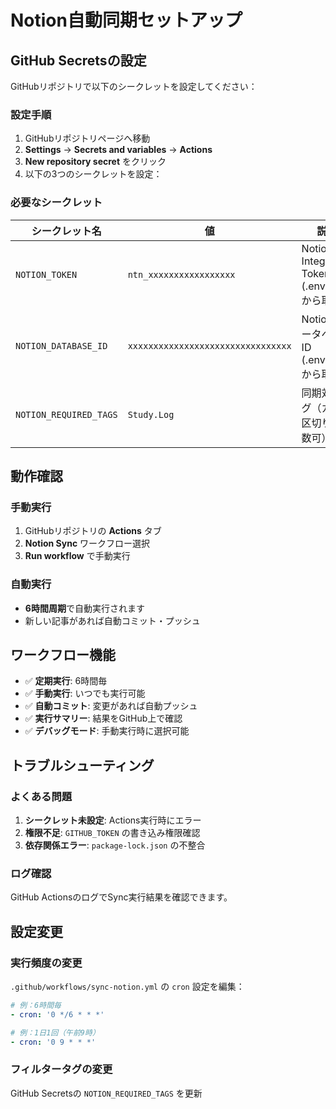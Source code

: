 # Notion自動同期セットアップ

## GitHub Secretsの設定

GitHubリポジトリで以下のシークレットを設定してください：

### 設定手順
1. GitHubリポジトリページへ移動
2. **Settings** → **Secrets and variables** → **Actions**
3. **New repository secret** をクリック
4. 以下の3つのシークレットを設定：

### 必要なシークレット

| シークレット名 | 値 | 説明 |
|---|---|---|
| `NOTION_TOKEN` | `ntn_xxxxxxxxxxxxxxxxx` | Notion Integration Token (.env.localから取得) |
| `NOTION_DATABASE_ID` | `xxxxxxxxxxxxxxxxxxxxxxxxxxxxxxxx` | NotionデータベースID (.env.localから取得) |
| `NOTION_REQUIRED_TAGS` | `Study.Log` | 同期対象タグ（カンマ区切りで複数可） |

## 動作確認

### 手動実行
1. GitHubリポジトリの **Actions** タブ
2. **Notion Sync** ワークフロー選択
3. **Run workflow** で手動実行

### 自動実行
- **6時間周期**で自動実行されます
- 新しい記事があれば自動コミット・プッシュ

## ワークフロー機能

- ✅ **定期実行**: 6時間毎
- ✅ **手動実行**: いつでも実行可能
- ✅ **自動コミット**: 変更があれば自動プッシュ
- ✅ **実行サマリー**: 結果をGitHub上で確認
- ✅ **デバッグモード**: 手動実行時に選択可能

## トラブルシューティング

### よくある問題
1. **シークレット未設定**: Actions実行時にエラー
2. **権限不足**: `GITHUB_TOKEN` の書き込み権限確認
3. **依存関係エラー**: `package-lock.json` の不整合

### ログ確認
GitHub ActionsのログでSync実行結果を確認できます。

## 設定変更

### 実行頻度の変更
`.github/workflows/sync-notion.yml` の `cron` 設定を編集：

```yaml
# 例：6時間毎
- cron: '0 */6 * * *'

# 例：1日1回（午前9時）
- cron: '0 9 * * *'
```

### フィルタータグの変更
GitHub Secretsの `NOTION_REQUIRED_TAGS` を更新
